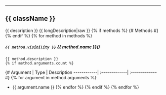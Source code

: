 ---

## {{ className }}

{{ description }}
{{ longDescription|raw }}
{% if methods %}
{# Methods #}
{% endif %}
{% for method in methods %}

##### ``{{ method.visibility }}`` {{ method.name }}()
    {{ method.description }}
    {% if method.arguments.count %}
 {#
     <!--arguments-->
Argument   | Type          | Description
------------| :-------------| :------------- #}
        {% for argument in method.arguments %}
* {{ argument.name }}
        {% endfor %}
    {% endif %}
{% endfor %}
